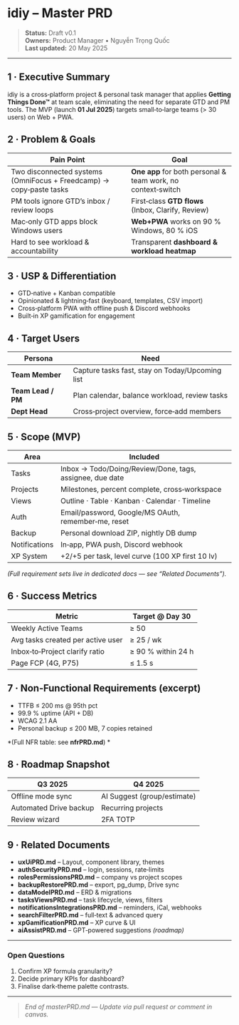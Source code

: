 # idiy – Master PRD

> **Status:** Draft v0.1  
> **Owners:** Product Manager • Nguyễn Trọng Quốc  
> **Last updated:** 20 May 2025

---

## 1 · Executive Summary

idiy is a cross‑platform project & personal task manager that applies **Getting Things Done™** at team scale, eliminating the need for separate GTD and PM tools. The MVP (launch **01 Jul 2025**) targets small‑to‑large teams (> 30 users) on Web + PWA.

## 2 · Problem & Goals

| Pain Point | Goal |
|------------|------|
| Two disconnected systems (OmniFocus + Freedcamp) → copy‑paste tasks | **One app** for both personal & team work, no context‑switch |
| PM tools ignore GTD’s inbox / review loops | First‑class **GTD flows** (Inbox, Clarify, Review) |
| Mac‑only GTD apps block Windows users | **Web+PWA** works on 90 % Windows, 80 % iOS |
| Hard to see workload & accountability | Transparent **dashboard & workload heatmap** |

## 3 · USP & Differentiation

* GTD‑native + Kanban compatible  
* Opinionated & lightning‑fast (keyboard, templates, CSV import)  
* Cross‑platform PWA with offline push & Discord webhooks  
* Built‑in XP gamification for engagement

## 4 · Target Users

| Persona | Need |
|---------|------|
| **Team Member** | Capture tasks fast, stay on Today/Upcoming list |
| **Team Lead / PM** | Plan calendar, balance workload, review tasks |
| **Dept Head** | Cross‑project overview, force‑add members |

## 5 · Scope (MVP)

| Area | Included |
|------|----------|
| Tasks | Inbox → Todo/Doing/Review/Done, tags, assignee, due date |
| Projects | Milestones, percent complete, cross‑workspace |
| Views | Outline · Table · Kanban · Calendar · Timeline |
| Auth | Email/password, Google/MS OAuth, remember‑me, reset |
| Backup | Personal download ZIP, nightly DB dump |
| Notifications | In‑app, PWA push, Discord webhook |
| XP System | +2/+5 per task, level curve (100 XP first 10 lv) |

*(Full requirement sets live in dedicated docs — see “Related Documents”).*

## 6 · Success Metrics

| Metric | Target @ Day 30 |
|--------|--------------|
| Weekly Active Teams | ≥ 50 |
| Avg tasks created per active user | ≥ 25 / wk |
| Inbox‑to‑Project clarify ratio | ≥ 90 % within 24 h |
| Page FCP (4G, P75) | ≤ 1.5 s |

## 7 · Non‑Functional Requirements (excerpt)

* TTFB ≤ 200 ms @ 95th pct  
* 99.9 % uptime (API + DB)  
* WCAG 2.1 AA  
* Personal backup ≤ 200 MB, 7 copies retained

*(Full NFR table: see **nfrPRD.md**) *

## 8 · Roadmap Snapshot

| Q3 2025 | Q4 2025 |
|---------|---------|
| Offline mode sync | AI Suggest (group/estimate) |
| Automated Drive backup | Recurring projects |
| Review wizard | 2FA TOTP |

## 9 · Related Documents

* **uxUiPRD.md** – Layout, component library, themes  
* **authSecurityPRD.md** – login, sessions, rate‑limits  
* **rolesPermissionsPRD.md** – company vs project scopes  
* **backupRestorePRD.md** – export, pg_dump, Drive sync  
* **dataModelPRD.md** – ERD & migrations  
* **tasksViewsPRD.md** – task lifecycle, views, filters  
* **notificationsIntegrationsPRD.md** – reminders, iCal, webhooks  
* **searchFilterPRD.md** – full‑text & advanced query  
* **xpGamificationPRD.md** – XP curve & UI  
* **aiAssistPRD.md** – GPT‑powered suggestions *(roadmap)*

---

### Open Questions

1. Confirm XP formula granularity?  
2. Decide primary KPIs for dashboard?  
3. Finalise dark‑theme palette contrasts.

---

> *End of masterPRD.md — Update via pull request or comment in canvas.*
